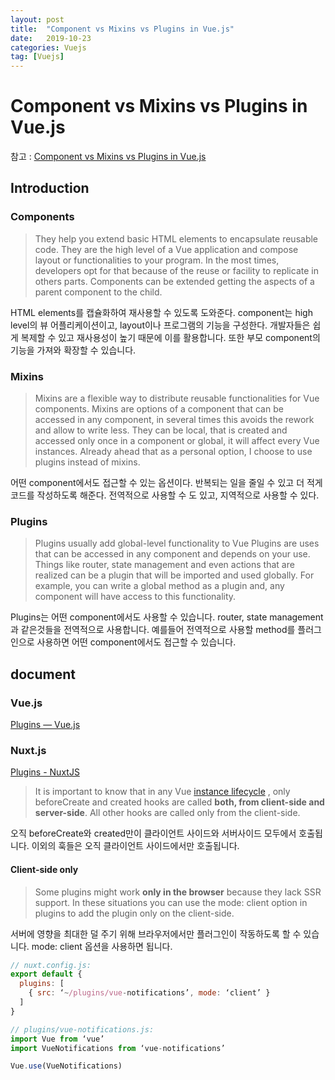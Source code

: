 ```yaml
---
layout: post
title:  "Component vs Mixins vs Plugins in Vue.js"
date:   2019-10-23
categories: Vuejs
tag: [Vuejs]
---
```



# Component vs Mixins vs Plugins in Vue.js
참고 : [Component vs Mixins vs Plugins in Vue.js](https://medium.com/@victorlucss/component-vs-mixins-vs-plugins-in-vue-js-6a8bce29d6ec)	
## Introduction
### Components
> They help you extend basic HTML elements to encapsulate reusable code.
> They are the high level of a Vue application and compose layout or functionalities to your program. In the most times, developers opt for that because of the reuse or facility to replicate in others parts. Components can be extended getting the aspects of a parent component to the child.

HTML elements를 캡슐화하여 재사용할 수 있도록 도와준다. component는 high level의 뷰 어플리케이션이고, layout이나 프로그램의 기능을 구성한다. 개발자들은 쉽게 복제할 수 있고 재사용성이 높기 때문에 이를 활용합니다. 또한 부모 component의 기능을 가져와 확장할 수 있습니다. 


### Mixins
> Mixins are a flexible way to distribute reusable functionalities for Vue components.
> Mixins are options of a component that can be accessed in any component, in several times this avoids the rework and allow to write less. They can be local, that is created and accessed only once in a component or global, it will affect every Vue instances. Already ahead that as a personal option, I choose to use plugins instead of mixins.

어떤 component에서도 접근할 수 있는 옵션이다. 반복되는 일을 줄일 수 있고 더 적게 코드를 작성하도록 해준다. 전역적으로 사용할 수 도 있고, 지역적으로 사용할 수 있다. 

### Plugins
> Plugins usually add global-level functionality to Vue
> Plugins are uses that can be accessed in any component and depends on your use. Things like router, state management and even actions that are realized can be a plugin that will be imported and used globally. For example, you can write a global method as a plugin and, any component will have access to this functionality.

Plugins는 어떤 component에서도 사용할 수 있습니다. router, state management과 같은것들을 전역적으로 사용합니다. 예를들어 전역적으로 사용할 method를 플러그인으로 사용하면 어떤 component에서도 접근할 수 있습니다. 

## document
### Vue.js
[Plugins — Vue.js](https://vuejs.org/v2/guide/plugins.html)

### Nuxt.js
[Plugins - NuxtJS](https://nuxtjs.org/guide/plugins)

> It is important to know that in any Vue  [instance lifecycle](https://vuejs.org/v2/guide/instance.html#Lifecycle-Diagram) , only beforeCreate and created hooks are called **both, from client-side and server-side**. All other hooks are called only from the client-side.

오직 beforeCreate와 created만이 클라이언트 사이드와 서버사이드 모두에서 호출됩니다.  이외의 훅들은 오직 클라이언트 사이드에서만 호출됩니다. 


#### Client-side only 
> Some plugins might work **only in the browser** because they lack SSR support. In these situations you can use the mode: client option in plugins to add the plugin only on the client-side.

서버에 영향을 최대한 덜 주기 위해 브라우저에서만 플러그인이 작동하도록 할 수 있습니다. mode: client 옵션을 사용하면 됩니다. 
```javascript
// nuxt.config.js:
export default {
  plugins: [
    { src: ‘~/plugins/vue-notifications’, mode: ‘client’ }
  ]
}
```


```javascript
// plugins/vue-notifications.js:
import Vue from ‘vue’
import VueNotifications from ‘vue-notifications’

Vue.use(VueNotifications)
```

